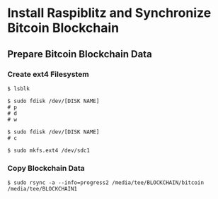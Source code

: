 # Install Raspiblitz and Synchronize Bitcoin Blockchain

## Prepare Bitcoin Blockchain Data

### Create ext4 Filesystem

~~~
$ lsblk

$ sudo fdisk /dev/[DISK NAME]
# p
# d
# w

$ sudo fdisk /dev/[DISK NAME]
# c

$ sudo mkfs.ext4 /dev/sdc1

~~~

### Copy Blockchain Data

~~~
$ sudo rsync -a --info=progress2 /media/tee/BLOCKCHAIN/bitcoin /media/tee/BLOCKCHAIN1
~~~
